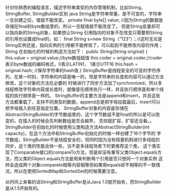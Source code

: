 针对你熟悉的编程语言，描述字符串类型的内存管理机制，比如String，StringBuffer, StringBuilder区别
java
String是字符串常量，是不可变的，字符串一旦创建之后，值就不能改变。
private final byte[] value; //因为String的数据是存储在final的byte数组里的，所以一旦赋值就不能改变了。
但是String变量却可以指向新的String对象，如果想让String 引用指向的对象不在改变只需要把String的引用也设置成final的，如：
final String s=new String（“123”）；//这时无论是String实例还是，指向实例的引用都不能修改了，可以起到不能修改内容的作用；
String 在初始化的时候的构造方法如下：
public String(String original) {
        this.value = original.value;//byte数组赋值
        this.coder = original.coder;//coder 表示byte数组的编码格式，0表示LATIN1， 1表示UTF16
        this.hash = original.hash; //保存字符串的hash值
    }
StringBuffer是线程安全的可变的字符序列，在某一时刻，字符串的内容是唯一的，但是字符串的长度和内容可以通过方法修改，这个对象的方法在必要的
时候进行了同步方法加了synchronized，所以多线程修改字符串内容或长度时，就像是在顺序执行一样，并且执行顺序是和单个线程的执行顺序是一样的。
StringBuffer的主要方法是append和insert，并且这些方法都重载了，支持不同类型的数据，append总是把字母加载最后，insert可以把字母插入到任意指定位置，
StringBuffer对象的内容是存储在AbstractStringBuilder的字节数组里的，这个字节数组不是final的所以是可以改变的，在插入的时候会先判断数组是否会越界，
否则就扩容，扩容还没看。。
StringBuilder在初始化的时候使用父类构造方法AbstractStringBuilder(int capacity)，在这个方法中和StringBuffer初始化的时候一样创建了16个字节的
字节数组，StringBuilder不是线程安全的，但同时因为没有阻塞机制进行多线程的同步，这个类的性能会快一些，当不是多线程场景下时更推荐这个类。
这个类实现了Comparable接口的compareTo方法，但是却没有重写父类Object.equals方法，而父类的Object.equals方法是用来判断两个引用是否只想同一个对象实例
这样会造成两个对象compareto相等内容相等但如果用equals却不相等的不一致情况，所以在使用SortedMap和SortedSet的时候需要注意。

从时间上来看的话String和StringBuffer是从Java 1.0就开始有，而StringBuilder是从1.5开始有的。
